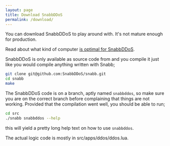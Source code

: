 ```yaml
---
layout: page
title: Download SnabbDDoS
permalink: /download/
---
```

You can download SnabbDDoS to play around with. It's not mature enough for production.

Read about what kind of computer [is optimal for SnabbDDoS](/pc).

SnabbDDoS is only available as source code from and you compile it just like you would compile anything written with Snabb;

```bash
git clone git@github.com:SnabbDDoS/snabb.git
cd snabb
make
```

The SnabbDDoS code is on a branch, aptly named `snabbddos`, so make sure you
are on the correct branch before complaining that things are not working. Provided that the compilation went well, you should be able to run;

```bash
cd src
./snabb snabbddos --help
```

this will yield a pretty long help text on how to use `snabbddos`.

The actual logic code is mostly in src/apps/ddos/ddos.lua.
